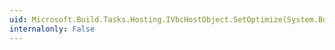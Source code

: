 ```yaml
---
uid: Microsoft.Build.Tasks.Hosting.IVbcHostObject.SetOptimize(System.Boolean)
internalonly: False
---
```

